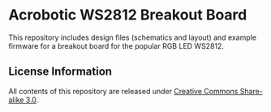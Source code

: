 Acrobotic WS2812 Breakout Board
======

This repository includes design files (schematics and layout) and example firmware for a breakout board for the popular RGB LED WS2812.

License Information
-------------------

All contents of this repository are released under [Creative Commons Share-alike 3.0](http://creativecommons.org/licenses/by-sa/3.0/).
